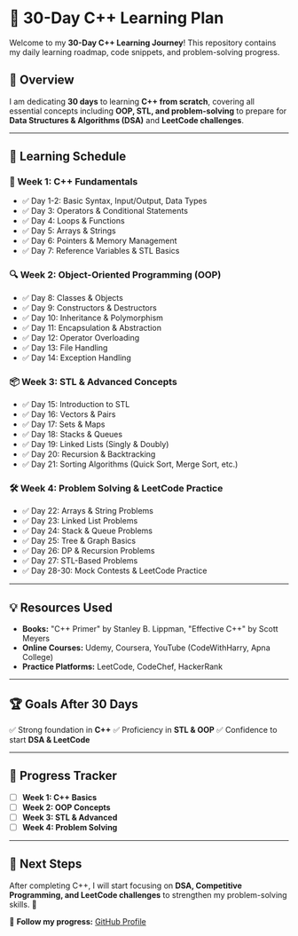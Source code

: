 # 🚀 30-Day C++ Learning Plan

Welcome to my **30-Day C++ Learning Journey**! This repository contains my daily learning roadmap, code snippets, and problem-solving progress.

## 📌 **Overview**
I am dedicating **30 days** to learning **C++ from scratch**, covering all essential concepts including **OOP, STL, and problem-solving** to prepare for **Data Structures & Algorithms (DSA)** and **LeetCode challenges**.

---

## 📅 **Learning Schedule**

### **📖 Week 1: C++ Fundamentals**
- ✅ Day 1-2: Basic Syntax, Input/Output, Data Types
- ✅ Day 3: Operators & Conditional Statements
- ✅ Day 4: Loops & Functions
- ✅ Day 5: Arrays & Strings
- ✅ Day 6: Pointers & Memory Management
- ✅ Day 7: Reference Variables & STL Basics

### **🔍 Week 2: Object-Oriented Programming (OOP)**
- ✅ Day 8: Classes & Objects
- ✅ Day 9: Constructors & Destructors
- ✅ Day 10: Inheritance & Polymorphism
- ✅ Day 11: Encapsulation & Abstraction
- ✅ Day 12: Operator Overloading
- ✅ Day 13: File Handling
- ✅ Day 14: Exception Handling

### **📦 Week 3: STL & Advanced Concepts**
- ✅ Day 15: Introduction to STL
- ✅ Day 16: Vectors & Pairs
- ✅ Day 17: Sets & Maps
- ✅ Day 18: Stacks & Queues
- ✅ Day 19: Linked Lists (Singly & Doubly)
- ✅ Day 20: Recursion & Backtracking
- ✅ Day 21: Sorting Algorithms (Quick Sort, Merge Sort, etc.)

### **🛠️ Week 4: Problem Solving & LeetCode Practice**
- ✅ Day 22: Arrays & String Problems
- ✅ Day 23: Linked List Problems
- ✅ Day 24: Stack & Queue Problems
- ✅ Day 25: Tree & Graph Basics
- ✅ Day 26: DP & Recursion Problems
- ✅ Day 27: STL-Based Problems
- ✅ Day 28-30: Mock Contests & LeetCode Practice

---

## 💡 **Resources Used**
- **Books:** "C++ Primer" by Stanley B. Lippman, "Effective C++" by Scott Meyers
- **Online Courses:** Udemy, Coursera, YouTube (CodeWithHarry, Apna College)
- **Practice Platforms:** LeetCode, CodeChef, HackerRank

---

## 🏆 **Goals After 30 Days**
✅ Strong foundation in **C++**
✅ Proficiency in **STL & OOP**
✅ Confidence to start **DSA & LeetCode**

---

## 📌 **Progress Tracker**
- [ ] **Week 1: C++ Basics**
- [ ] **Week 2: OOP Concepts**
- [ ] **Week 3: STL & Advanced**
- [ ] **Week 4: Problem Solving**

---

## 🚀 **Next Steps**
After completing C++, I will start focusing on **DSA, Competitive Programming, and LeetCode challenges** to strengthen my problem-solving skills. 💪

🔗 **Follow my progress:** [GitHub Profile](https://github.com/your-username)
